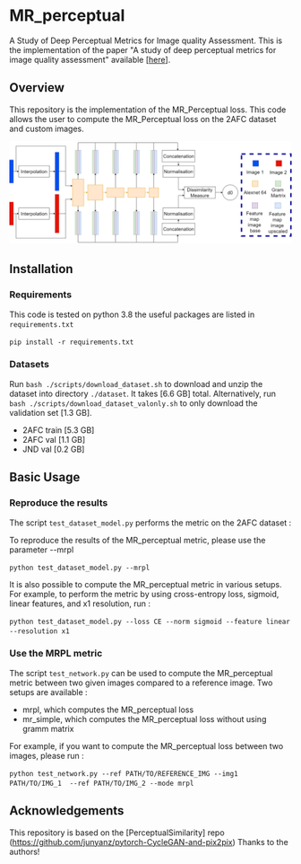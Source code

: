 # MR_perceptual
A Study of Deep Perceptual Metrics for Image quality Assessment. This is the implementation of the paper "A study of deep perceptual metrics for image quality assessment" available [[here](https://arxiv.org/pdf/2202.08692.pdf)].

## Overview

This repository is the implementation of the MR_Perceptual loss. This code allows the user to compute the MR_Perceptual loss on the 2AFC dataset and custom images. 

![Alt text](imgs/schema.png?raw=true "Title")

## Installation

### Requirements

This code is tested on python 3.8 the useful packages are listed in `requirements.txt`

`pip install -r requirements.txt`

### Datasets

Run `bash ./scripts/download_dataset.sh` to download and unzip the dataset into directory `./dataset`. It takes [6.6 GB] total. Alternatively, run `bash ./scripts/download_dataset_valonly.sh` to only download the validation set [1.3 GB].
- 2AFC train [5.3 GB]
- 2AFC val [1.1 GB]
- JND val [0.2 GB]  

## Basic Usage 

### Reproduce the results

The script `test_dataset_model.py` performs the metric on the 2AFC dataset :

To reproduce the results of the MR_perceptual metric, please use the parameter --mrpl

`python test_dataset_model.py --mrpl`

It is also possible to compute the MR_perceptual metric in various setups. For example, to perform the metric by using cross-entropy loss, sigmoid, linear features, and x1 resolution, run :

`python test_dataset_model.py --loss CE --norm sigmoid --feature linear --resolution x1`

### Use the MRPL metric

The script `test_network.py` can be used to compute the MR_perceptual metric between two given images compared to a reference image. Two setups are available :
- mrpl, which computes the MR_perceptual loss
- mr_simple, which computes the MR_perceptual loss without using gramm matrix

For example, if you want to compute the MR_perceptual loss between two images, please run :

`python test_network.py --ref PATH/TO/REFERENCE_IMG --img1 PATH/TO/IMG_1  --ref PATH/TO/IMG_2 --mode mrpl`

## Acknowledgements

This repository is based on the [PerceptualSimilarity] repo (https://github.com/junyanz/pytorch-CycleGAN-and-pix2pix) Thanks to the authors! 
